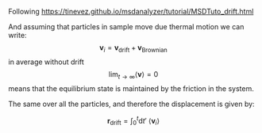 Following https://tinevez.github.io/msdanalyzer/tutorial/MSDTuto_drift.html

And assuming that particles in sample move due thermal motion
 we can write:
$$ \mathbf{v}_i = \mathbf{v}_{\mathrm{drift}}+\mathbf{v}_{\mathrm{Brownian}}$$
 in average without drift  
$$\lim_{t\to\infty}\langle \mathbf{v}\rangle=0$$
means that the equilibrium state is maintained by the friction in the system.

The same over all the particles, and therefore the displacement is given by:

$$\mathbf{r}_{\mathrm{drift}}=\int_{0}^{t} \mathrm{d}t'\  \langle \mathbf{v}_i \rangle$$


